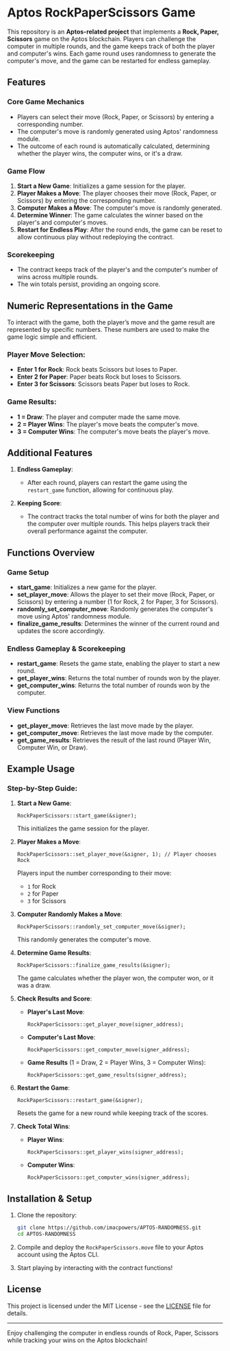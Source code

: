 # Aptos RockPaperScissors Game

This repository is an **Aptos-related project** that implements a **Rock, Paper, Scissors** game on the Aptos blockchain. Players can challenge the computer in multiple rounds, and the game keeps track of both the player and computer's wins. Each game round uses randomness to generate the computer's move, and the game can be restarted for endless gameplay.

## Features

### Core Game Mechanics
- Players can select their move (Rock, Paper, or Scissors) by entering a corresponding number.
- The computer's move is randomly generated using Aptos' randomness module.
- The outcome of each round is automatically calculated, determining whether the player wins, the computer wins, or it's a draw.

### Game Flow
1. **Start a New Game**: Initializes a game session for the player.
2. **Player Makes a Move**: The player chooses their move (Rock, Paper, or Scissors) by entering the corresponding number.
3. **Computer Makes a Move**: The computer's move is randomly generated.
4. **Determine Winner**: The game calculates the winner based on the player's and computer's moves.
5. **Restart for Endless Play**: After the round ends, the game can be reset to allow continuous play without redeploying the contract.

### Scorekeeping
- The contract keeps track of the player's and the computer's number of wins across multiple rounds.
- The win totals persist, providing an ongoing score.

## Numeric Representations in the Game

To interact with the game, both the player’s move and the game result are represented by specific numbers. These numbers are used to make the game logic simple and efficient.

### Player Move Selection:
- **Enter 1 for Rock**: Rock beats Scissors but loses to Paper.
- **Enter 2 for Paper**: Paper beats Rock but loses to Scissors.
- **Enter 3 for Scissors**: Scissors beats Paper but loses to Rock.

### Game Results:
- **1 = Draw**: The player and computer made the same move.
- **2 = Player Wins**: The player's move beats the computer's move.
- **3 = Computer Wins**: The computer's move beats the player's move.

## Additional Features

1. **Endless Gameplay**: 
   - After each round, players can restart the game using the `restart_game` function, allowing for continuous play.
   
2. **Keeping Score**: 
   - The contract tracks the total number of wins for both the player and the computer over multiple rounds. This helps players track their overall performance against the computer.

## Functions Overview

### Game Setup
- **start_game**: Initializes a new game for the player.
- **set_player_move**: Allows the player to set their move (Rock, Paper, or Scissors) by entering a number (1 for Rock, 2 for Paper, 3 for Scissors).
- **randomly_set_computer_move**: Randomly generates the computer's move using Aptos' randomness module.
- **finalize_game_results**: Determines the winner of the current round and updates the score accordingly.

### Endless Gameplay & Scorekeeping
- **restart_game**: Resets the game state, enabling the player to start a new round.
- **get_player_wins**: Returns the total number of rounds won by the player.
- **get_computer_wins**: Returns the total number of rounds won by the computer.

### View Functions
- **get_player_move**: Retrieves the last move made by the player.
- **get_computer_move**: Retrieves the last move made by the computer.
- **get_game_results**: Retrieves the result of the last round (Player Win, Computer Win, or Draw).

## Example Usage

### Step-by-Step Guide:

1. **Start a New Game**:
   ```move
   RockPaperScissors::start_game(&signer);
   ```
   This initializes the game session for the player.

2. **Player Makes a Move**:
   ```move
   RockPaperScissors::set_player_move(&signer, 1); // Player chooses Rock
   ```
   Players input the number corresponding to their move:
   - `1` for Rock
   - `2` for Paper
   - `3` for Scissors

3. **Computer Randomly Makes a Move**:
   ```move
   RockPaperScissors::randomly_set_computer_move(&signer);
   ```
   This randomly generates the computer's move.

4. **Determine Game Results**:
   ```move
   RockPaperScissors::finalize_game_results(&signer);
   ```
   The game calculates whether the player won, the computer won, or it was a draw.

5. **Check Results and Score**:
   - **Player's Last Move**:
     ```move
     RockPaperScissors::get_player_move(signer_address);
     ```
   - **Computer's Last Move**:
     ```move
     RockPaperScissors::get_computer_move(signer_address);
     ```
   - **Game Results** (1 = Draw, 2 = Player Wins, 3 = Computer Wins):
     ```move
     RockPaperScissors::get_game_results(signer_address);
     ```

6. **Restart the Game**:
   ```move
   RockPaperScissors::restart_game(&signer);
   ```
   Resets the game for a new round while keeping track of the scores.

7. **Check Total Wins**:
   - **Player Wins**:
     ```move
     RockPaperScissors::get_player_wins(signer_address);
     ```
   - **Computer Wins**:
     ```move
     RockPaperScissors::get_computer_wins(signer_address);
     ```

## Installation & Setup

1. Clone the repository:
   ```bash
   git clone https://github.com/imacpowers/APTOS-RANDOMNESS.git
   cd APTOS-RANDOMNESS
   ```

2. Compile and deploy the `RockPaperScissors.move` file to your Aptos account using the Aptos CLI.

3. Start playing by interacting with the contract functions!

## License

This project is licensed under the MIT License - see the [LICENSE](LICENSE) file for details.

---

Enjoy challenging the computer in endless rounds of Rock, Paper, Scissors while tracking your wins on the Aptos blockchain!
